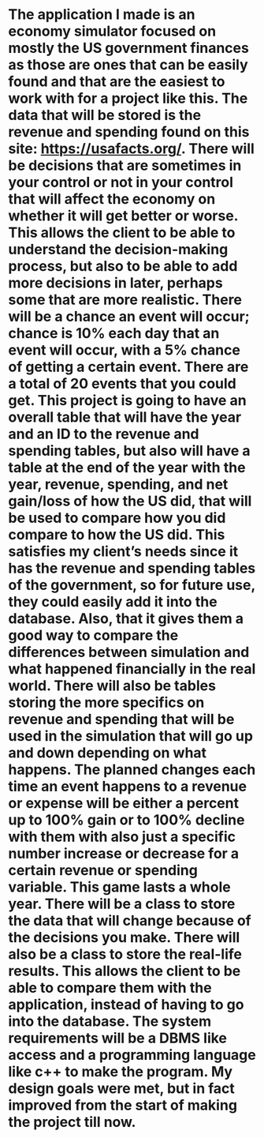 # The application I made is an economy simulator focused on mostly the US government finances as those are ones that can be easily found and that are the easiest to work with for a project like this. The data that will be stored is the revenue and spending found on this site: https://usafacts.org/.  There will be decisions that are sometimes in your control or not in your control that will affect the economy on whether it will get better or worse. This allows the client to be able to understand the decision-making process, but also to be able to add more decisions in later, perhaps some that are more realistic. There will be a chance an event will occur; chance is 10% each day that an event will occur, with a 5% chance of getting a certain event. There are a total of 20 events that you could get. This project is going to have an overall table that will have the year and an ID to the revenue and spending tables, but also will have a table at the end of the year with the year, revenue, spending, and net gain/loss of how the US did, that will be used to compare how you did compare to how the US did. This satisfies my client’s needs since it has the revenue and spending tables of the government, so for future use, they could easily add it into the database. Also, that it gives them a good way to compare the differences between simulation and what happened financially in the real world. There will also be tables storing the more specifics on revenue and spending that will be used in the simulation that will go up and down depending on what happens. The planned changes each time an event happens to a revenue or expense will be either a percent up to 100% gain or to 100% decline with them with also just a specific number increase or decrease for a certain revenue or spending variable. This game lasts a whole year. There will be a class to store the data that will change because of the decisions you make. There will also be a class to store the real-life results. This allows the client to be able to compare them with the application, instead of having to go into the database. The system requirements will be a DBMS like access and a programming language like c++ to make the program. My design goals were met, but in fact improved from the start of making the project till now.
